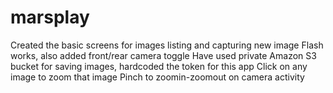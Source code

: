 # marsplay
Created the basic screens for images listing and capturing new image
Flash works, also added front/rear camera toggle
Have used private Amazon S3 bucket for saving images, hardcoded the token for this app
Click on any image to zoom that image
Pinch to zoomin-zoomout on camera activity
